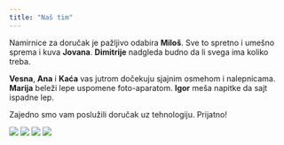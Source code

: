 ```yaml
---
title: "Naš tim"
---
```


Namirnice za doručak je pažljivo odabira **Miloš**.
Sve to spretno i umešno sprema i kuva **Jovana**.
**Dimitrije** nadgleda budno da li svega ima koliko treba.

**Vesna**, **Ana** i **Kaća** vas jutrom dočekuju
sjajnim osmehom i nalepnicama. **Marija** beleži lepe uspomene
foto-aparatom. **Igor** meša napitke da sajt ispadne lep.

Zajedno smo vam poslužili doručak uz tehnologiju. Prijatno!

<div class="partneri">
<a href="http://www.domacekiflice.rs" target="_blank"><img src="/gfx/partneri/domace-kiflice.jpg"></a>
<a href="http://www.nescafe.rs" target="_blank"><img src="/gfx/partneri/nescafe.jpg"></a>
<a href="http://www.ukparobrod.rs" target="_blank"><img src="/gfx/partneri/parobrod.png"></a>
<a href="https://www.netlify.com" target="_blank"><img src="https://www.netlify.com/img/global/badges/netlify-light.svg"></a>
</div>